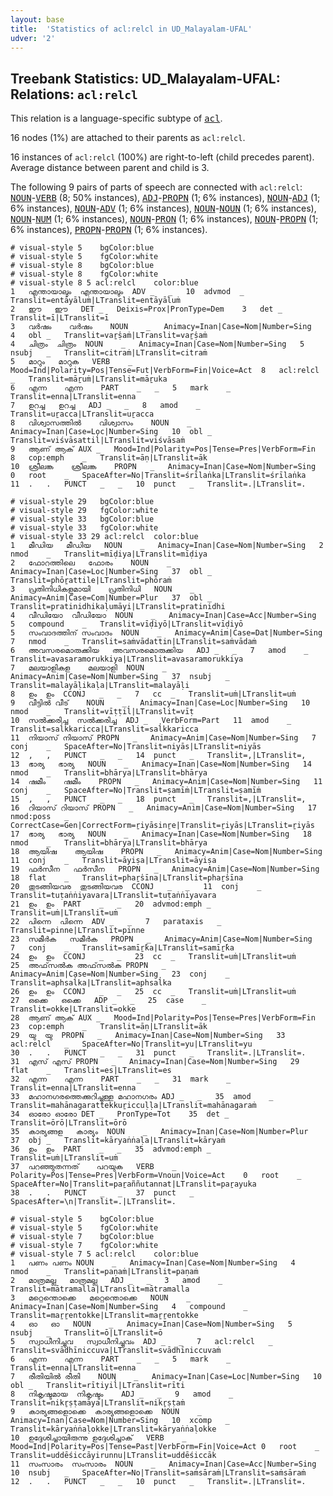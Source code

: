 ```yaml
---
layout: base
title:  'Statistics of acl:relcl in UD_Malayalam-UFAL'
udver: '2'
---
```


## Treebank Statistics: UD_Malayalam-UFAL: Relations: `acl:relcl`

This relation is a language-specific subtype of <tt><a href="ml_ufal-dep-acl.html">acl</a></tt>.

16 nodes (1%) are attached to their parents as `acl:relcl`.

16 instances of `acl:relcl` (100%) are right-to-left (child precedes parent).
Average distance between parent and child is 3.

The following 9 pairs of parts of speech are connected with `acl:relcl`: <tt><a href="ml_ufal-pos-NOUN.html">NOUN</a></tt>-<tt><a href="ml_ufal-pos-VERB.html">VERB</a></tt> (8; 50% instances), <tt><a href="ml_ufal-pos-ADJ.html">ADJ</a></tt>-<tt><a href="ml_ufal-pos-PROPN.html">PROPN</a></tt> (1; 6% instances), <tt><a href="ml_ufal-pos-NOUN.html">NOUN</a></tt>-<tt><a href="ml_ufal-pos-ADJ.html">ADJ</a></tt> (1; 6% instances), <tt><a href="ml_ufal-pos-NOUN.html">NOUN</a></tt>-<tt><a href="ml_ufal-pos-ADV.html">ADV</a></tt> (1; 6% instances), <tt><a href="ml_ufal-pos-NOUN.html">NOUN</a></tt>-<tt><a href="ml_ufal-pos-NOUN.html">NOUN</a></tt> (1; 6% instances), <tt><a href="ml_ufal-pos-NOUN.html">NOUN</a></tt>-<tt><a href="ml_ufal-pos-NUM.html">NUM</a></tt> (1; 6% instances), <tt><a href="ml_ufal-pos-NOUN.html">NOUN</a></tt>-<tt><a href="ml_ufal-pos-PRON.html">PRON</a></tt> (1; 6% instances), <tt><a href="ml_ufal-pos-NOUN.html">NOUN</a></tt>-<tt><a href="ml_ufal-pos-PROPN.html">PROPN</a></tt> (1; 6% instances), <tt><a href="ml_ufal-pos-PROPN.html">PROPN</a></tt>-<tt><a href="ml_ufal-pos-PROPN.html">PROPN</a></tt> (1; 6% instances).


~~~ conllu
# visual-style 5	bgColor:blue
# visual-style 5	fgColor:white
# visual-style 8	bgColor:blue
# visual-style 8	fgColor:white
# visual-style 8 5 acl:relcl	color:blue
1	എന്തായാലും	എന്തായാലും	ADV	_	_	10	advmod	_	Translit=entāyāluṁ|LTranslit=entāyāluṁ
2	ഈ	ഈ	DET	_	Deixis=Prox|PronType=Dem	3	det	_	Translit=ī|LTranslit=ī
3	വർഷം	വർഷം	NOUN	_	Animacy=Inan|Case=Nom|Number=Sing	4	obl	_	Translit=vaṟ̕ṣaṁ|LTranslit=vaṟ̕ṣaṁ
4	ചിത്രം	ചിത്രം	NOUN	_	Animacy=Inan|Case=Nom|Number=Sing	5	nsubj	_	Translit=citraṁ|LTranslit=citraṁ
5	മാറും	മാറുക	VERB	_	Mood=Ind|Polarity=Pos|Tense=Fut|VerbForm=Fin|Voice=Act	8	acl:relcl	_	Translit=māṟuṁ|LTranslit=māṟuka
6	എന്ന	എന്ന	PART	_	_	5	mark	_	Translit=enna|LTranslit=enna
7	ഉറച്ച	ഉറച്ച	ADJ	_	_	8	amod	_	Translit=uṟacca|LTranslit=uṟacca
8	വിശ്വാസത്തിൽ	വിശ്വാസം	NOUN	_	Animacy=Inan|Case=Loc|Number=Sing	10	obl	_	Translit=viśvāsattil̕|LTranslit=viśvāsaṁ
9	ആണ്	ആക്	AUX	_	Mood=Ind|Polarity=Pos|Tense=Pres|VerbForm=Fin	8	cop:emph	_	Translit=āṇ|LTranslit=āk
10	ശ്രീലങ്ക	ശ്രീലങ്ക	PROPN	_	Animacy=Inan|Case=Nom|Number=Sing	0	root	_	SpaceAfter=No|Translit=śrīlaṅka|LTranslit=śrīlaṅka
11	.	.	PUNCT	_	_	10	punct	_	Translit=.|LTranslit=.

~~~


~~~ conllu
# visual-style 29	bgColor:blue
# visual-style 29	fgColor:white
# visual-style 33	bgColor:blue
# visual-style 33	fgColor:white
# visual-style 33 29 acl:relcl	color:blue
1	മീഡിയ	മീഡിയ	NOUN	_	Animacy=Inan|Case=Nom|Number=Sing	2	nmod	_	Translit=mīḍiya|LTranslit=mīḍiya
2	ഫോറത്തിലെ	ഫോരം	NOUN	_	Animacy=Inan|Case=Loc|Number=Sing	37	obl	_	Translit=phōṟattile|LTranslit=phōraṁ
3	പ്രതിനിധികളുമായി	പ്രതിനിധി	NOUN	_	Animacy=Anim|Case=Com|Number=Plur	37	obl	_	Translit=pratinidhikaḷumāyi|LTranslit=pratinidhi
4	വീഡിയോ	വീഡിയോ	NOUN	_	Animacy=Inan|Case=Acc|Number=Sing	5	compound	_	Translit=vīḍiyō|LTranslit=vīḍiyō
5	സംവാദത്തിന്	സംവാദം	NOUN	_	Animacy=Anim|Case=Dat|Number=Sing	7	nmod	_	Translit=saṁvādattin|LTranslit=saṁvādaṁ
6	അവസരമൊരുക്കിയ	അവസരമൊരുക്കിയ	ADJ	_	_	7	amod	_	Translit=avasaramorukkiya|LTranslit=avasaramorukkiya
7	മലയാളികള	മലയാളി	NOUN	_	Animacy=Anim|Case=Nom|Number=Sing	37	nsubj	_	Translit=malayāḷikaḷa|LTranslit=malayāḷi
8	ഉം	ഉം	CCONJ	_	_	7	cc	_	Translit=uṁ|LTranslit=uṁ
9	വീട്ടിൽ	വീട്	NOUN	_	Animacy=Inan|Case=Loc|Number=Sing	10	nmod	_	Translit=vīṭṭil̕|LTranslit=vīṭ
10	സൽക്കരിച്ച	സൽക്കരിച്ച	ADJ	_	VerbForm=Part	11	amod	_	Translit=sal̕kkaricca|LTranslit=sal̕kkaricca
11	നിയാസ്‌	നിയാസ്‌	PROPN	_	Animacy=Anim|Case=Nom|Number=Sing	7	conj	_	SpaceAfter=No|Translit=niyās|LTranslit=niyās
12	,	,	PUNCT	_	_	14	punct	_	Translit=,|LTranslit=,
13	ഭാര്യ	ഭാര്യ	NOUN	_	Animacy=Inan|Case=Nom|Number=Sing	14	nmod	_	Translit=bhārya|LTranslit=bhārya
14	ഷമീം	ഷമീം	PROPN	_	Animacy=Anim|Case=Nom|Number=Sing	11	conj	_	SpaceAfter=No|Translit=ṣamīṁ|LTranslit=ṣamīṁ
15	,	,	PUNCT	_	_	18	punct	_	Translit=,|LTranslit=,
16	റിയാസ്‌	റിയാസ്‌	PROPN	_	Animacy=Anim|Case=Nom|Number=Sing	17	nmod:poss	_	CorrectCase=Gen|CorrectForm=ṟiyāsinṟe|Translit=ṟiyās|LTranslit=ṟiyās
17	ഭാര്യ	ഭാര്യ	NOUN	_	Animacy=Inan|Case=Nom|Number=Sing	18	nmod	_	Translit=bhārya|LTranslit=bhārya
18	ആയിഷ	ആയിഷ	PROPN	_	Animacy=Anim|Case=Nom|Number=Sing	11	conj	_	Translit=āyiṣa|LTranslit=āyiṣa
19	ഫർസീന	ഫർസീന	PROPN	_	Animacy=Anim|Case=Nom|Number=Sing	18	flat	_	Translit=phaṟ̕sīna|LTranslit=phaṟ̕sīna
20	തുടങ്ങിയവര	തുടങ്ങിയവര	CCONJ	_	_	11	conj	_	Translit=tuṭaṅṅiyavara|LTranslit=tuṭaṅṅiyavara
21	ഉം	ഉം	PART	_	_	20	advmod:emph	_	Translit=uṁ|LTranslit=uṁ
22	പിന്നെ	പിന്നെ	ADV	_	_	7	parataxis	_	Translit=pinne|LTranslit=pinne
23	സമീർക	സമീർക	PROPN	_	Animacy=Anim|Case=Nom|Number=Sing	7	conj	_	Translit=samīṟ̕ka|LTranslit=samīṟ̕ka
24	ഉം	ഉം	CCONJ	_	_	23	cc	_	Translit=uṁ|LTranslit=uṁ
25	അഫ്‌സൽക	അഫ്‌സൽക	PROPN	_	Animacy=Anim|Case=Nom|Number=Sing	23	conj	_	Translit=aphsal̕ka|LTranslit=aphsal̕ka
26	ഉം	ഉം	CCONJ	_	_	25	cc	_	Translit=uṁ|LTranslit=uṁ
27	ഒക്കെ	ഒക്കെ	ADP	_	_	25	case	_	Translit=okke|LTranslit=okke
28	ആണ്	ആക്	AUX	_	Mood=Ind|Polarity=Pos|Tense=Pres|VerbForm=Fin	23	cop:emph	_	Translit=āṇ|LTranslit=āk
29	യു	യു	PROPN	_	Animacy=Inan|Case=Nom|Number=Sing	33	acl:relcl	_	SpaceAfter=No|Translit=yu|LTranslit=yu
30	.	.	PUNCT	_	_	31	punct	_	Translit=.|LTranslit=.
31	എസ്	എസ്	PROPN	_	Animacy=Inan|Case=Nom|Number=Sing	29	flat	_	Translit=es|LTranslit=es
32	എന്ന	എന്ന	PART	_	_	31	mark	_	Translit=enna|LTranslit=enna
33	മഹാനഗരത്തെക്കുറിച്ചുള്ള	മഹാനഗരം	ADJ	_	_	35	amod	_	Translit=mahānagarattekkuṟiccuḷḷa|LTranslit=mahānagaraṁ
34	ഓരോ	ഓരോ	DET	_	PronType=Tot	35	det	_	Translit=ōrō|LTranslit=ōrō
35	കാര്യങ്ങള	കാര്യം	NOUN	_	Animacy=Inan|Case=Nom|Number=Plur	37	obj	_	Translit=kāryaṅṅaḷa|LTranslit=kāryaṁ
36	ഉം	ഉം	PART	_	_	35	advmod:emph	_	Translit=uṁ|LTranslit=uṁ
37	പറഞ്ഞുതന്നത്	പറയുക	VERB	_	Polarity=Pos|Tense=Pres|VerbForm=Vnoun|Voice=Act	0	root	_	SpaceAfter=No|Translit=paṟaññutannat|LTranslit=paṟayuka
38	.	.	PUNCT	_	_	37	punct	_	SpacesAfter=\n|Translit=.|LTranslit=.

~~~


~~~ conllu
# visual-style 5	bgColor:blue
# visual-style 5	fgColor:white
# visual-style 7	bgColor:blue
# visual-style 7	fgColor:white
# visual-style 7 5 acl:relcl	color:blue
1	പണം	പണം	NOUN	_	Animacy=Inan|Case=Nom|Number=Sing	4	nmod	_	Translit=paṇaṁ|LTranslit=paṇaṁ
2	മാത്രമല്ല	മാത്രമല്ല	ADJ	_	_	3	amod	_	Translit=mātramalla|LTranslit=mātramalla
3	മറ്റെന്തൊക്കെ	മറ്റെന്തൊക്കെ	NOUN	_	Animacy=Inan|Case=Nom|Number=Sing	4	compound	_	Translit=maṟṟentokke|LTranslit=maṟṟentokke
4	ഓ	ഓ	NOUN	_	Animacy=Inan|Case=Nom|Number=Sing	5	nsubj	_	Translit=ō|LTranslit=ō
5	സ്വാധീനിച്ചുവ	സ്വാധീനിച്ചുവം	ADJ	_	_	7	acl:relcl	_	Translit=svādhīniccuva|LTranslit=svādhīniccuvaṁ
6	എന്ന	എന്ന	PART	_	_	5	mark	_	Translit=enna|LTranslit=enna
7	രീതിയിൽ	രീതി	NOUN	_	Animacy=Inan|Case=Loc|Number=Sing	10	obl	_	Translit=rītiyil̕|LTranslit=rīti
8	നികൃഷ്ടമായ	നികൃഷ്ടം	ADJ	_	_	9	amod	_	Translit=nikr̥ṣṭamāya|LTranslit=nikr̥ṣṭaṁ
9	കാര്യങ്ങളൊക്കെ	കാര്യങ്ങളൊക്കെ	NOUN	_	Animacy=Inan|Case=Nom|Number=Sing	10	xcomp	_	Translit=kāryaṅṅaḷokke|LTranslit=kāryaṅṅaḷokke
10	ഉദ്ദേശിച്ചായിരുന്നു	ഉദ്ദേശിച്ചാക്	VERB	_	Mood=Ind|Polarity=Pos|Tense=Past|VerbForm=Fin|Voice=Act	0	root	_	Translit=uddēśiccāyirunnu|LTranslit=uddēśiccāk
11	സംസാരം	സംസാരം	NOUN	_	Animacy=Inan|Case=Acc|Number=Sing	10	nsubj	_	SpaceAfter=No|Translit=saṁsāraṁ|LTranslit=saṁsāraṁ
12	.	.	PUNCT	_	_	10	punct	_	Translit=.|LTranslit=.

~~~


